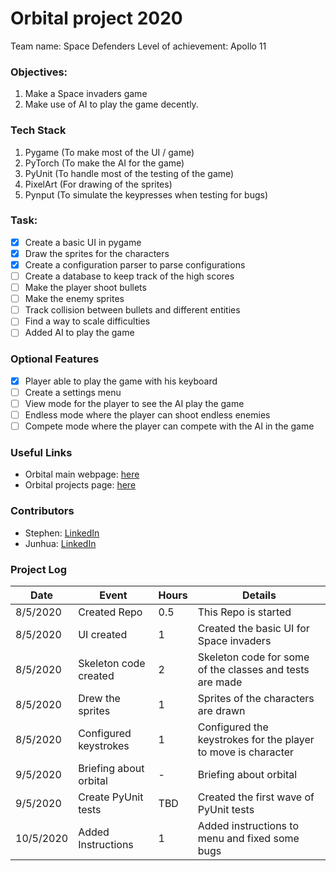 # Orbital project 2020 

Team name: Space Defenders
Level of achievement: Apollo 11

### Objectives:
1. Make a Space invaders game
2. Make use of AI to play the game decently.

### Tech Stack
1. Pygame (To make most of the UI / game)
2. PyTorch (To make the AI for the game)
3. PyUnit (To handle most of the testing of the game)
4. PixelArt (For drawing of the sprites)
5. Pynput (To simulate the keypresses when testing for bugs)

### Task:
- [x] Create a basic UI in pygame
- [x] Draw the sprites for the characters
- [x] Create a configuration parser to parse configurations
- [ ] Create a database to keep track of the high scores
- [ ] Make the player shoot bullets
- [ ] Make the enemy sprites
- [ ] Track collision between bullets and different entities
- [ ] Find a way to scale difficulties
- [ ] Added AI to play the game

### Optional Features
- [x] Player able to play the game with his keyboard
- [ ] Create a settings menu
- [ ] View mode for the player to see the AI play the game
- [ ] Endless mode where the player can shoot endless enemies
- [ ] Compete mode where the player can compete with the AI in the game

### Useful Links
* Orbital main webpage: [here](https://orbital.comp.nus.edu.sg/)
* Orbital projects page: [here](https://nusskylab-dev.comp.nus.edu.sg/public_views/public_projects)

### Contributors
* Stephen: [LinkedIn](https://www.linkedin.com/in/stephen-tan-hin-khai/)
* Junhua: [LinkedIn](https://www.linkedin.com/in/junhua-wen-718880137/)


### Project Log
| Date      | Event                 |Hours|Details    |
|-----------|-----------------------|-----|-----------|
|8/5/2020   | Created Repo          |0.5  | This Repo is started|
|8/5/2020   | UI created            |1    | Created the basic UI for Space invaders|
|8/5/2020   | Skeleton code created |2    | Skeleton code for some of the classes and tests are made|
|8/5/2020   | Drew the sprites      |1    | Sprites of the characters are drawn|
|8/5/2020   | Configured keystrokes |1    | Configured the keystrokes for the player to move is character|
|9/5/2020   | Briefing about orbital|-    | Briefing about orbital|
|9/5/2020   | Create PyUnit tests   |TBD  | Created the first wave of PyUnit tests|
|10/5/2020  | Added Instructions    |1    | Added instructions to menu and fixed some bugs|
